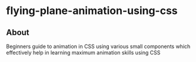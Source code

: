 # flying-plane-animation-using-css
## About
Beginners guide to animation in CSS using various small components which effectively help in learning maximum animation skills using CSS
